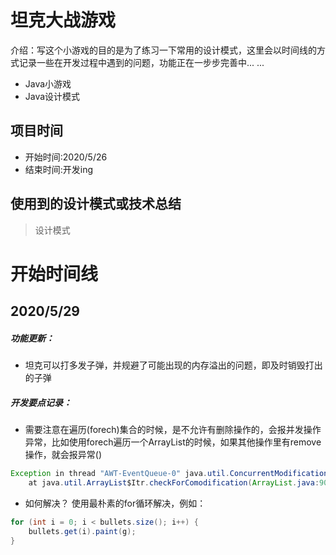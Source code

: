 # 坦克大战游戏
介绍：写这个小游戏的目的是为了练习一下常用的设计模式，这里会以时间线的方式记录一些在开发过程中遇到的问题，功能正在一步步完善中... ...
* Java小游戏
* Java设计模式

## 项目时间
* 开始时间:2020/5/26
* 结束时间:开发ing 

## 使用到的设计模式或技术总结
> 设计模式



# **开始时间线**

## 2020/5/29
 
##### 功能更新：
* 坦克可以打多发子弹，并规避了可能出现的内存溢出的问题，即及时销毁打出的子弹

##### 开发要点记录：
* 需要注意在遍历(forech)集合的时候，是不允许有删除操作的，会报并发操作异常，比如使用forech遍历一个ArrayList的时候，如果其他操作里有remove操作，就会报异常()

``` java
Exception in thread "AWT-EventQueue-0" java.util.ConcurrentModificationException
    at java.util.ArrayList$Itr.checkForComodification(ArrayList.java:901)
```
* 如何解决？
使用最朴素的for循环解决，例如：

``` java
for (int i = 0; i < bullets.size(); i++) {
    bullets.get(i).paint(g);
}
```


